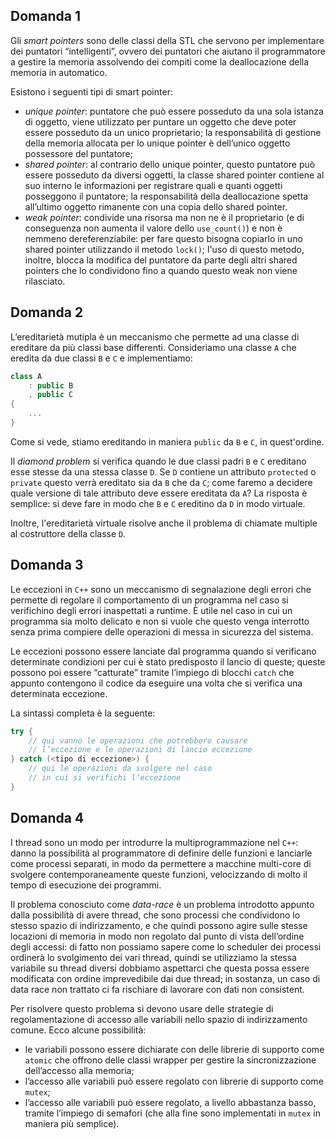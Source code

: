 ## Domanda 1
Gli _smart pointers_ sono delle classi della STL che servono per implementare dei puntatori “intelligenti”, ovvero dei puntatori che aiutano il programmatore a gestire la memoria assolvendo dei compiti come la deallocazione della memoria in automatico.

Esistono i seguenti tipi di smart pointer:
* _unique pointer_: puntatore che può essere posseduto da una sola istanza di oggetto, viene utilizzato per puntare un oggetto che deve poter essere posseduto da un unico proprietario; la responsabilità di gestione della memoria allocata per lo unique pointer è dell’unico oggetto possessore del puntatore;
* _shared pointer_: al contrario dello unique pointer, questo puntatore può essere posseduto da diversi oggetti, la classe shared pointer contiene al suo interno le informazioni per registrare quali e quanti oggetti posseggono il puntatore; la responsabilità della deallocazione spetta all’ultimo oggetto rimanente con una copia dello shared pointer.
* _weak pointer_: condivide una risorsa ma non ne è il proprietario (e di conseguenza non aumenta il valore dello `use_count()`) e non è nemmeno dereferenziabile: per fare questo bisogna copiarlo in uno shared pointer utilizzando il metodo `lock()`; l'uso di questo metodo, inoltre, blocca la modifica del puntatore da parte degli altri shared pointers che lo condividono fino a quando questo weak non viene rilasciato.

## Domanda 2
L’ereditarietà mutipla è un meccanismo che permette ad una classe di ereditare da più classi base differenti. Consideriamo una classe `A` che eredita da due classi `B` e `C` e implementiamo:
```cpp
class A 
    : public B
    , public C
{
    ...
}
```
Come si vede, stiamo ereditando in maniera `public` da `B` e `C`, in quest'ordine.

Il _diamond problem_ si verifica quando le due classi padri `B` e `C` ereditano esse stesse da una stessa classe `D`. Se `D` contiene un attributo `protected` o `private` questo verrà ereditato sia da `B` che da `C`; come faremo a decidere quale versione di tale attributo deve essere ereditata da `A`? La risposta è semplice: si deve fare in modo che `B` e `C` ereditino da `D` in modo virtuale.

Inoltre, l'ereditarietà virtuale risolve anche il problema di chiamate multiple al costruttore della classe `D`.


## Domanda 3
Le eccezioni in `C++` sono un meccanismo di segnalazione degli errori che permette di regolare il comportamento di un programma nel caso si verifichino degli errori inaspettati a runtime. È utile nel caso in cui un programma sia molto delicato e non si vuole che questo venga interrotto senza prima compiere delle operazioni di messa in sicurezza del sistema. 

Le eccezioni possono essere lanciate dal programma quando si verificano determinate condizioni per cui è stato predisposto il lancio di queste; queste possono poi essere “catturate” tramite l’impiego di blocchi `catch` che appunto contengono il codice da eseguire una volta che si verifica una determinata eccezione.

La sintassi completa è la seguente:
```cpp
try {
	// qui vanno le operazioni che potrebbero causare 
    // l’eccezione e le operazioni di lancio eccezione
} catch (<tipo di eccezione>) {
	// qui le operazioni da svolgere nel caso 
    // in cui si verifichi l’eccezione
}
```

## Domanda 4
I thread sono un modo per introdurre la multiprogrammazione nel `C++`: danno la possibilità al programmatore di definire delle funzioni e lanciarle come processi separati, in modo da permettere a macchine multi-core di svolgere contemporaneamente queste funzioni, velocizzando di molto il tempo di esecuzione dei programmi.

Il problema conosciuto come *data-race* è un problema introdotto appunto dalla possibilità di avere thread, che sono processi che condividono lo stesso spazio di indirizzamento, e che quindi possono agire sulle stesse locazioni di memoria in modo non regolato dal punto di vista dell’ordine degli accessi: di fatto non possiamo sapere come lo scheduler dei processi ordinerà lo svolgimento dei vari thread, quindi se utilizziamo la stessa variabile su thread diversi dobbiamo aspettarci che questa possa essere modificata con ordine imprevedibile dai due thread; in sostanza, un caso di data race non trattato ci fa rischiare di lavorare con dati non consistent.

Per risolvere questo problema si devono usare delle strategie di regolamentazione di accesso alle variabili nello spazio di indirizzamento comune. Ecco alcune possibilità:
* le variabili possono essere dichiarate con delle librerie di supporto come `atomic` che offrono delle classi wrapper per gestire la sincronizzazione dell’accesso alla memoria;
* l’accesso alle variabili può essere regolato con librerie di supporto come `mutex`;
* l’accesso alle variabili può essere regolato, a livello abbastanza basso, tramite l’impiego di semafori (che alla fine sono implementati in `mutex` in maniera più semplice).
